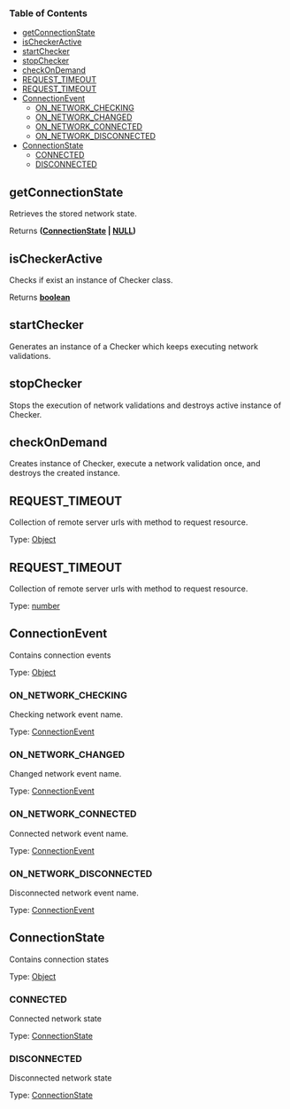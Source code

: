 <!-- Generated by documentation.js. Update this documentation by updating the source code. -->

### Table of Contents

-   [getConnectionState][1]
-   [isCheckerActive][2]
-   [startChecker][3]
-   [stopChecker][4]
-   [checkOnDemand][5]
-   [REQUEST_TIMEOUT][6]
-   [REQUEST_TIMEOUT][7]
-   [ConnectionEvent][8]
    -   [ON_NETWORK_CHECKING][9]
    -   [ON_NETWORK_CHANGED][10]
    -   [ON_NETWORK_CONNECTED][11]
    -   [ON_NETWORK_DISCONNECTED][12]
-   [ConnectionState][13]
    -   [CONNECTED][14]
    -   [DISCONNECTED][15]

## getConnectionState

Retrieves the stored network state.

Returns **([ConnectionState][16] \| [NULL][17])** 

## isCheckerActive

Checks if exist an instance of Checker class.

Returns **[boolean][18]** 

## startChecker

Generates an instance of a Checker which keeps executing network validations.

## stopChecker

Stops the execution of network validations and destroys active instance of Checker.

## checkOnDemand

Creates instance of Checker, execute a network validation once, and destroys the created instance.

## REQUEST_TIMEOUT

Collection of remote server urls with method to request resource.

Type: [Object][19]

## REQUEST_TIMEOUT

Collection of remote server urls with method to request resource.

Type: [number][20]

## ConnectionEvent

Contains connection events

Type: [Object][19]

### ON_NETWORK_CHECKING

Checking network event name.

Type: [ConnectionEvent][21]

### ON_NETWORK_CHANGED

Changed network event name.

Type: [ConnectionEvent][21]

### ON_NETWORK_CONNECTED

Connected network event name.

Type: [ConnectionEvent][21]

### ON_NETWORK_DISCONNECTED

Disconnected network event name.

Type: [ConnectionEvent][21]

## ConnectionState

Contains connection states

Type: [Object][19]

### CONNECTED

Connected network state

Type: [ConnectionState][16]

### DISCONNECTED

Disconnected network state

Type: [ConnectionState][16]

[1]: #getconnectionstate

[2]: #ischeckeractive

[3]: #startchecker

[4]: #stopchecker

[5]: #checkondemand

[6]: #request_timeout

[7]: #request_timeout-1

[8]: #connectionevent

[9]: #on_network_checking

[10]: #on_network_changed

[11]: #on_network_connected

[12]: #on_network_disconnected

[13]: #connectionstate

[14]: #connected

[15]: #disconnected

[16]: #connectionstate

[17]: https://developer.mozilla.org/docs/Web/JavaScript/Reference/Global_Objects/null

[18]: https://developer.mozilla.org/docs/Web/JavaScript/Reference/Global_Objects/Boolean

[19]: https://developer.mozilla.org/docs/Web/JavaScript/Reference/Global_Objects/Object

[20]: https://developer.mozilla.org/docs/Web/JavaScript/Reference/Global_Objects/Number

[21]: #connectionevent
